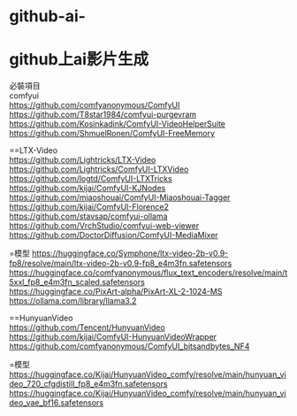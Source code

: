 # github-ai-
github上ai影片生成  
==
必裝項目  
comfyui  
https://github.com/comfyanonymous/ComfyUI
https://github.com/T8star1984/comfyui-purgevram 
https://github.com/Kosinkadink/ComfyUI-VideoHelperSuite   
https://github.com/ShmuelRonen/ComfyUI-FreeMemory  
 

==LTX-Video  
https://github.com/Lightricks/LTX-Video  
https://github.com/Lightricks/ComfyUI-LTXVideo  
https://github.com/logtd/ComfyUI-LTXTricks  
https://github.com/kijai/ComfyUI-KJNodes  
https://github.com/miaoshouai/ComfyUI-Miaoshouai-Tagger  
https://github.com/kijai/ComfyUI-Florence2  
https://github.com/stavsap/comfyui-ollama  
https://github.com/VrchStudio/comfyui-web-viewer  
https://github.com/DoctorDiffusion/ComfyUI-MediaMixer 

=模型
https://huggingface.co/Symphone/ltx-video-2b-v0.9-fp8/resolve/main/ltx-video-2b-v0.9-fp8_e4m3fn.safetensors   
https://huggingface.co/comfyanonymous/flux_text_encoders/resolve/main/t5xxl_fp8_e4m3fn_scaled.safetensors  
https://huggingface.co/PixArt-alpha/PixArt-XL-2-1024-MS  
https://ollama.com/library/llama3.2  

==HunyuanVideo  
https://github.com/Tencent/HunyuanVideo  
https://github.com/kijai/ComfyUI-HunyuanVideoWrapper  
https://github.com/comfyanonymous/ComfyUI_bitsandbytes_NF4  

=模型
https://huggingface.co/Kijai/HunyuanVideo_comfy/resolve/main/hunyuan_video_720_cfgdistill_fp8_e4m3fn.safetensors  
https://huggingface.co/Kijai/HunyuanVideo_comfy/resolve/main/hunyuan_video_vae_bf16.safetensors   


